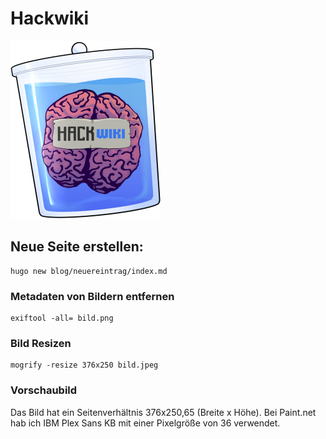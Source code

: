 # Hackwiki 

<img src="static/images/hackwiki_klein.png"  width="240" height="285">

## Neue Seite erstellen:
```
hugo new blog/neuereintrag/index.md
```

### Metadaten von Bildern entfernen
```
exiftool -all= bild.png
```

### Bild Resizen
```
mogrify -resize 376x250 bild.jpeg
```

### Vorschaubild
Das Bild hat ein Seitenverhältnis 376x250,65 (Breite x Höhe).
Bei Paint.net hab ich IBM Plex Sans KB mit einer Pixelgröße von 36 verwendet.